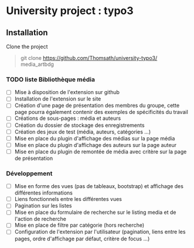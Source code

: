 # University project : typo3
## Installation

Clone the project
>git clone https://github.com/Thomsath/university-typo3/ media_artbdg

### TODO liste Bibliothèque média

- [ ] Mise à disposition de l'extension sur github
- [ ] Installation de l'extension sur le site
- [ ] Création d'une page de présentation des membres du groupe, cette page pourra également contenir des exemples de spécificités du travail
- [ ] Créations de sous-pages : média et auteurs
- [ ] Création du dossier de stockage des enregistrements
- [ ] Création des jeux de test (média, auteurs, catégories ...)
- [ ] Mise en place du plugin d'affichage des médias sur la page média
- [ ] Mise en place du plugin d'affichage des auteurs sur la page auteur
- [ ] Mise en place du plugin de remontée de média avec critère sur la page de présentation

### Développement


- [ ] Mise en forme des vues (pas de tableaux, bootstrap) et affichage des différentes informations
- [ ] Liens fonctionnels entre les différentes vues
- [ ] Pagination sur les listes
- [ ] Mise en place du formulaire de recherche sur le listing media et de l'action de recherche
- [ ] Mise en place de filtre par catégorie (hors recherche)
- [ ] Configuration de l'extension par l'utilisateur (pagination, liens entre les pages, ordre d'affichage par défaut, critère de focus ...)

